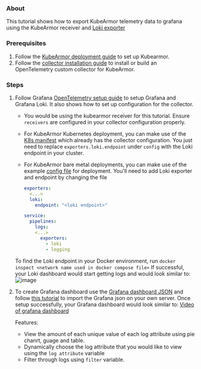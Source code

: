 ### About
This tutorial shows how to export KubeArmor telemetry data to grafana using the KubeArmor receiver and [Loki exporter](https://github.com/open-telemetry/opentelemetry-collector-contrib/tree/main/exporter/lokiexporter)

### Prerequisites
1. Follow the [KubeArmor deployment guide](https://github.com/kubearmor/KubeArmor/blob/main/getting-started/deployment_guide.md#L20-L19) to set up Kubearmor.
2. Follow the [collector installation guide](./tutorial.md#install-the-collector) to install or build an OpenTelemetry custom collector for KubeArmor.

### Steps
1. Follow Grafana [OpenTelemetry setup guide](https://grafana.com/docs/opentelemetry/collector/send-logs-to-loki/) to setup Grafana and Grafana Loki. It also shows how to set up configuration for the collector.

   - You would be using the kubearmor receiver for this tutorial. Ensure `receivers` are configured in your collector configuration properly.

   - For KubeArmor Kubernetes deployment, you can make use of the [K8s manifest](../collector-k8-manifest.yml) which already has the collector configuration. You just need to replace `exporters.loki.endpoint` under `config` with the Loki endpoint in your cluster.

   - For KubeArmor bare metal deployments, you can make use of the example [config file](../config.yml) for deployment. You'll need to add Loki exporter and endpoint by changing the file
     ```yaml
     exporters:
       <...>
       loki:
         endpoint: "<loki endpoint>"

     service:
       pipelines:
         logs:
         <...>
           exporters:
             - loki
             - logging
     ```
   To find the Loki endpoint in your Docker environment, run `docker inspect <network name used in docker compose file>`
   If successful, your Loki dashboard would start getting logs and would look similar to:
   ![image](https://user-images.githubusercontent.com/59079323/235289951-6842da6f-a020-4723-81f6-02bae0987d1c.png)

2. To create Grafana dashboard use the [Grafana dashboard JSON](../grafana_dashboard.json) and follow [this tutorial](https://grafana.com/docs/grafana/latest/dashboards/manage-dashboards/#import-a-dashboard) to import the Grafana json on your own server.
   Once setup successfully, your Grafana dashboard would look similar to:
   [Video of grafana dashboard](https://1drv.ms/v/s!AqdT9dah_scBkD5QWHz--sK7acwZ?e=cmty14)

    Features:
    - View the amount of each unique value of each log attribute using pie chanrt, guage and table.
    - Dynamically choose the log attribute that you would like to view using the `log attribute` variable
    - Filter through logs using `filter` variable.
